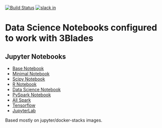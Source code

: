 [![Build Status](https://travis-ci.org/3Blades/notebook-servers.svg?branch=master)](https://travis-ci.org/3Blades/notebook-servers)
[![slack in](https://slackin-pypmyuhqds.now.sh/badge.svg)](https://slackin-pypmyuhqds.now.sh/)

# Data Science Notebooks configured to work with 3Blades

## Jupyter Notebooks

- [Base Notebook](https://github.com/3Blades/notebook-servers/tree/master/base-notebook)
- [Minimal Notebook](https://github.com/3Blades/notebook-servers/tree/master/minimal-notebook)
- [Scipy Notebook](https://github.com/3Blades/notebook-servers/tree/master/scipy-notebook)
- [R Notebook](https://github.com/3Blades/notebook-servers/tree/master/r-notebook)
- [Data Science Notebook](https://github.com/3Blades/notebook-servers/tree/master/datascience-notebook)
- [PySpark Notebook](https://github.com/3Blades/notebook-servers/tree/master/pyspark-notebook)
- [All Spark](https://github.com/3Blades/notebook-servers/tree/master/all-spark-notebook)
- [Tensorflow](https://github.com/3Blades/notebook-servers/tree/master/tensorflow)
- [JupyterLab](https://github.com/3Blades/notebook-servers/tree/master/jupyterlabs)

Based mostly on jupyter/docker-stacks images.
